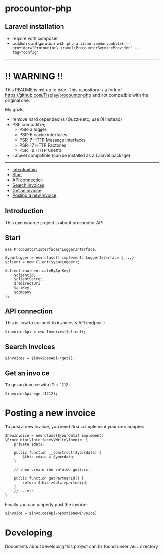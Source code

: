 # procountor-php

## Laravel installation
- require with composer
- publish configuration with: `php artisan vendor:publish --provider="Procountor\Laravel\ProcountorServiceProvider" --tag="config"`


---
# !! WARNING !!

This README is not up to date. This repository is a fork of https://github.com/Fisplay/procountor-php and not compatible with the original one.

My goals;
- remove hard dependecies (Guzzle etc, use DI instead)
- PSR compatible;
    - PSR-3 logger
    - PSR-6 cache interfaces
    - PSR-7 HTTP Message interfaces
    - PSR-17 HTTP Factories
    - PSR-18 HTTP Clients
- Laravel compatible (can be installed as a Laravel package)


---


- [Introduction](#introduction)
- [Start](#start)
- [API connection](#apiconnection)
- [Search invoices](#search)
- [Get an invoice](#getinvoice)
- [Posting a new invoice](#postinvoice)

<a name="introduction"></a>
## Introduction
This opensource project is about procountor API

<a name="introduction"></a>
## Start

    use Procountor\Interfaces\LoggerInterface;

    $yourLogger = new class() implements LoggerInterface {....}
    $client = new Client($yourLogger);

    $client->authenticateByApiKey(
        $clientId,
        $clientSecret,
        $redirectUri,
        $apiKey,
        $company
    );

<a name="apiconnection"></a>
## API connection

This is how to connect to invoices's API endpoint:

    $invoicesApi = new Invoices($client);

<a name="search"></a>
## Search invoices

    $invoices = $invoicesApi->get();

<a name="getinvoice"></a>
## Get an invoice

To get an invoice with ID = 1212:

    $invoicesApi->get(1212);

<a name="postinvoice"></a>
# Posting a new invoice

To post a new invoice, you need first to implement your own adapter:

    $newInvoice = new class($yourdata) implements \Procountor\Interfaces\Write\Invoice {
        private $data;

        public function __construct($yourdata) {
            $this->data = $yourdata;
        }

        // then create the related getters:

        public function getPartnerId() {
            return $this->data->partnerid;
        }
        // ...etc
    }

Finally you can properly post the invoice:

    $invoice = $invoicesApi->post($newInvoice)

# Developing

Documents about developing this project can be found under `/doc` directory

